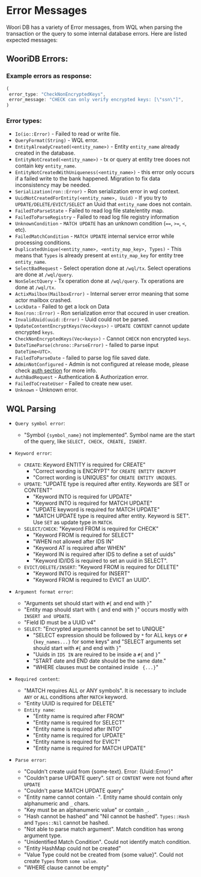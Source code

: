 # Error Messages

Woori DB has a variety of Error messages, from WQL when parsing the transaction or the query to some internal database errors. Here are listed expected messages:

## WooriDB Errors:

### Example errors as response:
```rust
(
 error_type: "CheckNonEncryptedKeys",
 error_message: "CHECK can only verify encrypted keys: [\"ssn\"]",
)
```

### Error types:
- `Io(io::Error)` - Failed to read or write file.
- `QueryFormat(String)` - WQL error.
- `EntityAlreadyCreated(<entity_name>)` - Entity `entity_name` already created in the database.
- `EntityNotCreated(<entity_name>)` - tx or query at entity tree dooes not contain key `entity_name`.
- `EntityNotCreatedWithUniqueness(<entity_name>)` - this error only occurs if a failed write to the bank happened. Migration to fix data inconsistency may be needed.
- `Serialization(ron::Error)` - Ron serialization error in wql context.
- `UuidNotCreatedForEntity(<entity_name>, Uuid)` - If you try to `UPDATE/DELETE/EVICT/SELECT` an Uuid that `entity_name` does not contain.
- `FailedToParseState` - Failed to read log file state/entity map.
- `FailedToParseRegistry` - Failed to read log file registry information
- `UnknownCondition` - `MATCH UPDATE` has an unknown condition (`==`, `>=`, `<`, etc).
- `FailedMatchCondition` - `MATCH UPDATE` internal service error while processing conditions.
- `DuplicatedUnique(<entity_name>, <entity_map_key>, Types)` - This means that `Types` is already present at `entity_map_key` for entity tree `entity_name`.
- `SelectBadRequest` - Select operation done at `/wql/tx`. Select operations are done at `/wql/query`.
- `NonSelectQuery` - Tx operation done at `/wql/query`. Tx operations are done at `/wql/tx`.
- `ActixMailbox(MailboxError)` - Internal server error meaning that some actor mailbox crashed.
- `LockData` - Failed to get a lock on Data
- `Ron(ron::Error)` - Ron serialization error that occured in user creation.
- `InvalidUuid(uuid::Error)` - Uuid could not be parsed.
- `UpdateContentEncryptKeys(Vec<keys>)` - `UPDATE CONTENT` cannot update encrypted `keys`.
- `CheckNonEncryptedKeys(Vec<keys>)` - Cannot `CHECK` non encrypted `keys`.
- `DateTimeParse(chrono::ParseError)` - failed to parse input `DateTime<UTC>`.
- `FailedToParseDate` - failed to parse log file saved date.
- `AdminNotConfigured` - Admin is not configured at release mode, please check [auth section](./sec-5-auth.md) for more info.
- `AuthBadRequest` - Authentication & Authorization error.
- `FailedToCreateUser` - Failed to create new user.
- `Unknown` - Unknown error.

## WQL Parsing
- `Query symbol error`: 
    - "Symbol `{symbol_name}` not implemented". Symbol name are the start of the query, like `SELECT, CHECK, CREATE, ISNERT`.

- `Keyword error`:
    - `CREATE`: Keyword ENTITY is required for CREATE"
        - "Correct wording is ENCRYPT" for `CREATE ENTITY ENCRYPT`
        - "Correct wording is UNIQUES" for `CREATE ENTITY UNIQUES`.
    - `UPDATE`: "UPDATE type is required after entity. Keywords are SET or CONTENT"
        - "Keyword INTO is required for UPDATE"
        - "Keyword INTO is required for MATCH UPDATE"
        - "UPDATE keyword is required for MATCH UPDATE"
        - "MATCH UPDATE type is required after entity. Keyword is SET". Use `SET` as update type in `MATCH`.
    - `SELECT/CHECK`: "Keyword FROM is required for CHECK"
        - "Keyword FROM is required for SELECT"
        - "WHEN not allowed after IDS IN"
        - "Keyword AT is required after WHEN"
        - "Keyword IN is required after IDS to define a set of uuids"
        - "Keyword ID/IDS is required to set an uuid in SELECT".
    - `EVICT/DELETE/INSERT`: "Keyword FROM is required for DELETE"
        - "Keyword INTO is required for INSERT"
        - "Keyword FROM is required to EVICT an UUID".

- `Argument format error`:
    - "Arguments set should start with `#{` and end with `}`"
    - "Entity map should start with `{` and end with `}`" occurs mostly with `INSERT and UPDATE`.
    - "Field ID must be a UUID v4"
    - `SELECT`: "Encrypted arguments cannot be set to UNIQUE"
        -   "SELECT expression should be followed by `*` for ALL keys or `#{key_names...}` for some keys" and "SELECT arguments set should start with `#{` and end with `}`"
        -   "Uuids in `IDS IN` are reuired to be inside a `#{` and `}`"
        -   "START date and END date should be the same date."
        -   "WHERE clauses must be contained inside ` {...}`"

- `Required content`:
    - "MATCH requires ALL or ANY symbols". It is necessary to include `ANY` or `ALL` conditions after `MATCH` keyword.
    - "Entity UUID is required for DELETE"
    - `Entity name`: 
        - "Entity name is required after FROM"
        - "Entity name is required for SELECT"
        - "Entity name is required after INTO"
        - "Entity name is required for UPDATE"
        - "Entity name is required for EVICT"
        - "Entity name is required for MATCH UPDATE"

- `Parse error`:
    - "Couldn't create uuid from {some-text}. Error: {Uuid::Error}"
    - "Couldn't parse UPDATE query". `SET` or `CONTENT` were not found after `UPDATE`
    - "Couldn't parse MATCH UPDATE query"
    - "Entity name cannot contain `-`". Entity name should contain only alphanumeric and `_` chars.
    - "Key must be an alphanumeric value" or contain `_`.
    - "Hash cannot be hashed" and "Nil cannot be hashed". `Types::Hash` and `Types::Nil` cannot be hashed.
    - "Not able to parse match argument". Match condition has wrong argument type.
    - "Unidentified Match Condition". Could not identify match condition.
    - "Entity HashMap could not be created"
    - "Value Type could not be created from {some value}". Could not create `Types` from `some value`.
    - "WHERE clause cannot be empty"
